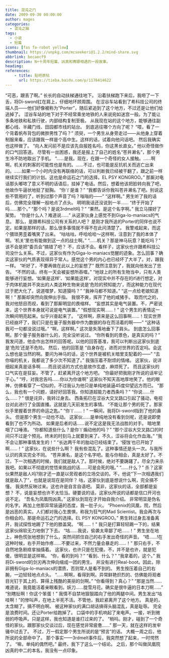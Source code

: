 ```yaml
---
title: 混沌之门
date: 2009-09-30 00:00:00
author: mages
categories:
  - 混沌之脑
tags:
  - 小说
  - 短篇
icons: [fas fa-robot yellow]
thumbnail: https://unpkg.com/mcseekeri@1.2.2/mind-share.svg
abbrlink: becaecf9
description: N+十周年短篇，凶真和赛娜相遇的一段故事。
headimg:
references:
    - title: 贴吧原帖
      url: https://tieba.baidu.com/p/1178414622
---
```

“可恶，跟丢了啊。”
长长的自动扶梯通往地下。
沿着扶梯跑下来后，我咂了一下舌，将Di-sword扛在肩上，仔细地环顾周围。
在涩谷车站看到了希科技公司的终端人员——他们好像被称为“Porter”，随后紧追到了这个地方，不过还是让他们给逃掉了。
涩谷车站的地下对于不经常乘坐地铁的人来说宛如迷宫一般。为了能让多条地铁和私铁行驶，内部结构复制至极。
从我现在站的这个地方，能够通往副都心线、半藏门线、田园都市线的站台。
到底逃往哪个方向了呢？
“喂，看了一个背着帆布背包的微胖男性了吗？”
须臾，一个男生从身旁走过——从他身上穿着制服来看，应该跟我一样是个高中生。这样的话，试着向他问话吧。
然后我确实也这样做了。
“向人发问前不是应该先自报姓名吗，你这黑长直女。”
他以奇怪做作的口气回答道。
尽管有一丝困惑，我还是报上了自己的姓名“苍井濑名”，那个男生冷不防地取出了手机。
“……是我。现在，在跟一个奇怪的女人接触。……啊啊，机关的刺客的可能性也是有的。……不过，也可能是反抗机关而逃亡出来的。……如果一个小时内没有再联络的话，可以判断我已经被干翻了，跟之前一样继续实行我们的计划。这也是命运石之门的选择。EL PSY KONGROO。”
那厮对电话那头嘟哝了意义不明的话语后，挂掉了电话。然后，想着他该把脸转向我了吧，他故作牛逼状地挺了挺胸。
“你丫是谁？”
“我都告诉你我叫苍井濑名了吧。别说这些不管用的了，听到过那个声音了吗？嗡嗡的——”
“这样啊。”
男生听了我的话后，仿佛完全理解一般地点了点头。
明明我话还没说到一半……
“终于开始了吗……那个。”
“那个吗？是说3rdmelt吗？”
“果然。是这个名字啊。”
我立马摆好了架势。
“你是什么人？难道说……”
从这家伙身上感觉不到Giga-lo-maniacs的气息。
那么，是跟希科技公司有关系的人吧？
是刚才我所追的Porter的同伴也说不定。如果是那样的话，那么很多事情就不得不在此问清楚了。
我警戒起来，而这个猥琐男歪着嘴笑了出来。
“咕咕咕，呼哈哈哈～这样啊，注意到了我的本体了啊。‘机关’里也有能做到这一点的战士啊。”
“……机关？那是神马玩意？能吃吗？”
该不会是把“委员会”搞错了吧？
不，应该不会。看样子，这家伙也许跟希科技公司没什么关系。不过，这家伙有作为Giga-lo-maniacs觉醒的迹象。怎么回事？确实这家伙的气质表现得异于常人。感觉这个男的内心也已经坏了大半了。对，跟我一样。
“听好了，不要再做在此以上的妄想了”
既然注意到了，我就向他发出了忠告。
“不然的话，终有一天会被妄想所吞噬。”
“地球上的所有生物当中，只有人类能够进行妄想。‘如果是这样’、‘如果能这样’。对现实中并不存在的if进行想定，对于肉体机能并不突出的人类这种生物来说是‘危险的预知能力’，而这种能力在现代过于肥大化了。说道噬梦，知道獏吗？”
“我神马都不知道。”
“这一点给老娘知道啊！”
那厮却突然向我伸出手指。
我很不爽，挥开了他的咸猪手。
取而代之的，我对他怒目而视，看到了那厮明显的畏缩样。
“妄想其实是电气装置。不，严密说来，这个世界本身就可说是电气装置。”
“假想现实啊……！”
这个男生的表情这一次瞬间明亮起来。似乎兴奋起来了。
“这样啊，原来是这么回事啊……！现实世界已经崩坏了，我们只是在量子服务器中作为数据的存在而活着的啊——”
“这种话我可一句都没说过哦。”
“啊，这样啊。”
这次是失落地垂下了肩头。
到底怎么回事啊。那个量子服务器什么的，完全没听说过。
“你所看到的景色，是真实的吗？”
我发问道，他会作出怎样的回答呢。以他的回答基准，我可以判断出这家伙到底是‘危险’还是不危险。
然后，他的回答是
“自身存在，进而对世界的否定吗。会这么想也是当然的啊。要问为神马的话，这个世界是被机关暗里支配着的——”
“去你喵的机关，我都说了多少次不知道了。”
我强压着不耐烦的情绪。
这家伙，说详细起来真是话多啊……而且说话的方式也是故作玄虚，麻烦死了。
而且这家伙的口气实在是狂妄。不管了，赶紧离开这个地方吧。
“你最好把我刚才所说的话牢记于心。”
“哼，对我忠告吗……你以为你谁啊”
这家伙不知天高地厚地笑了。他的眼神，仿佛看穿了一切似的，不过我认为他只是单纯地装逼45度仰望远方而已。
“那么，我也有一个问题，请好好回答我。你知道超能力者西条吗？”
“你说……什么……？”
很是诧异，我转过身去。
西条拓巳在涩谷大交叉路口引起了骚动，电视台对此进行了全国直播。这就是几天前发生的事情。
“不能让那个男的死了。那家伙手里握着世界的命运之匙。”
“你丫……！”
一瞬间，我将Di-sword指到了他的鼻头。
但是那个男生一动也不动。
这家伙……是单纯地没有看到剑呢，还是说即使看到了也不为所动。
如果是后者的话……说不定这是我无法战胜的对手。
暗地里咽了口唾液。
“你都知道些什么？是你丫煽动他的吗？”
“那个涩谷大交叉路口的时间只不过是个预兆。终末的时刻马上就要到来了。不久，涩谷将会化作血海。”
“我不会让那种事情发生的！”
“长达两千年的胎动已经结束了。‘侵蚀’也已开始了啊……！”
这家伙，在说些什么啊？
我有些混乱了。这种事情还是头一次。与我所认识的真实完全不同。
“苍井濑名，是这个名字吧。能与你相会，真是太好了。不过，下一次相遇的时候，我们就是敌人了。那时候，绝对不要踌躇了。尽全力来杀我吧。如果以不彻底的觉悟来挑战的话……可是会死的哦。”
“……什么？”
杀？这家伙果然是敌人吗?刚才还一直是以旁观者的立场交谈的。不，他说“下一次相遇我们就是敌人了”，也就是说现在是同伴？
咕，这家伙到底是想说什么啊，完全搞不懂。
我突然反映过来。这也许是自言自语吧。
莫非，这家伙的话，全部都是妄想？
不，说是妄想也许不太恰当。硬要说的话，这家伙所说的话都是信口开河也说不定。
“吾名为凤凰院凶真。”
这家伙到现在才开始自我介绍。
非常明显是伪名的名字。再加上他那异常装逼的态度，我一肚子火。
“Phoenix的凤凰，院，然后是凶恶的真实。人们都对我心生畏惧，称我为狂气的Mad Scientist。我会再次与你相会的。那是命运石之门的选择。EL PSY KONGROO。”
男生转过身去准备离开，我试探性地踢了下他的膝盖窝。
“啊……！”
我只是打算轻轻踢一下的，结果这家伙绵软无力地倒了下去。
“咕……我说，偷袭太卑鄙了吧……！”
男生坐在地上，神色慌张地想到了什么，突然间抓住自己的右手发出奇怪的声音。
“唔……!在这种时候，右手开始作疼……不要过来，不然力量会暴走的……！”
那只右手，不自然地急剧痉挛抽搐着。
这家伙，也许只是在犯傻。不，并不是也许，就是犯傻。很明显是这样嘛。
“你，看的到吗？”
“看到、什么？”
“我拿着的，这个。”
我将Di-sword的剑刃再次伸向缩成一团的男生。
并没有进行Real-boot。因此，除非拥有Giga-lo-maniacs的潜质，否则常人是看不到的。
男生按压着自己的右腕，一边轻轻地点点头。
“……啊啊，看得到啊。异常鲜艳炽烈的、仿佛能将观者目光钉于其上的、算得上残酷的美丽的剑啊。”
“你看得到？真心？”
“那是当然……难道说，我竟能活着亲眼看到。妖刀……胧雪月花。确实是很牛逼的日本刀啊……”
“别瞎扯啊！你这个笨蛋！”
我情不自禁地狠狠踏向了他的两腿中间。男生发出“咕哇啊！”的惨叫声，在地上半死不活。不管他，我赶紧离开了这个地方。
真是的，太含糊了。搞不明白啊。
被这种家伙的满口胡话搞得头脑混乱，真是耻辱。
完全是浪费时间。还让Porter给跑掉了。
口袋中的手机响起了来电声。一接，听到微弱的呼吸声。只是这样，我也知道是谁打过来的了。
“梢吗。刚才，碰到了一个奇怪的家伙。跟那家伙交谈过后，现在感觉非常疲惫……”
那一天，就在这样的发牢骚中过去了。
不过，万一假定那个男生所说的是“预言”的话。
大概一周之后，他所说的全部命中了。
那个事实——3rdmelt事件后，我突然想了起来，一时愕然了。
“嘛，单纯的偶然吧。”
最终，我下了这么一个结论。
之后，那个叫做凤凰院凶真的中二的本名，我没有一点印象。